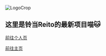 ![LogoCrop](https://user-images.githubusercontent.com/29846655/213615552-f2a6c9aa-13e5-48ac-8357-03e1f143709e.png)

## 这里是铃当Reito的最新项目喵🐱

[前往个人页](https://github.com/cnSchwarzer)

[前往主页](https://reito.fun)
